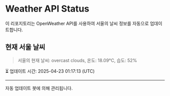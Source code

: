 
# Weather API Status

이 리포지토리는 OpenWeather API를 사용하여 서울의 날씨 정보를 자동으로 업데이트합니다.

## 현재 서울 날씨
> 서울의 현재 날씨: overcast clouds, 온도: 18.09°C, 습도: 52%

⏳ 업데이트 시간: 2025-04-23 01:17:13 (UTC)

---
자동 업데이트 봇에 의해 관리됩니다.
